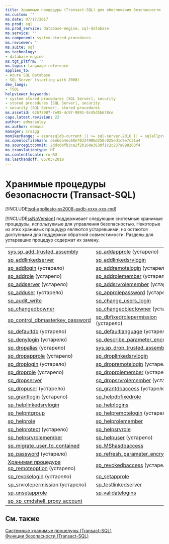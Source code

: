 ```yaml
---
title: Хранимые процедуры (Transact-SQL) для обеспечения безопасности | Документы Microsoft
ms.custom: ''
ms.date: 07/17/2017
ms.prod: sql
ms.prod_service: database-engine, sql-database
ms.service: ''
ms.component: system-stored-procedures
ms.reviewer: ''
ms.suite: sql
ms.technology:
- database-engine
ms.tgt_pltfrm: ''
ms.topic: language-reference
applies_to:
- Azure SQL Database
- SQL Server (starting with 2008)
dev_langs:
- TSQL
helpviewer_keywords:
- system stored procedures [SQL Server], security
- stored procedures [SQL Server], security
- security [SQL Server], stored procedures
ms.assetid: 62b72907-7e95-4c97-9891-0c45d5b678ce
caps.latest.revision: 22
author: edmacauley
ms.author: edmaca
manager: craigg
monikerRange: = azuresqldb-current || >= sql-server-2016 || = sqlallproducts-allversions
ms.openlocfilehash: a6ebda4ec68e70334986d250c025ed1c9e7c31a4
ms.sourcegitcommit: 2ddc0bfb3ce2f2b160e3638f1c2c237a898263f4
ms.translationtype: HT
ms.contentlocale: ru-RU
ms.lasthandoff: 05/03/2018
---
```

# <a name="security-stored-procedures-transact-sql"></a>Хранимые процедуры безопасности (Transact-SQL)
[!INCLUDE[tsql-appliesto-ss2008-asdb-xxxx-xxx-md](../../includes/tsql-appliesto-ss2008-asdb-xxxx-xxx-md.md)]

  [!INCLUDE[ssNoVersion](../../includes/ssnoversion-md.md)] поддерживает следующие системные хранимые процедуры, используемые для управления безопасностью. Некоторые из этих хранимых процедур являются устаревшими, но остаются доступными для поддержки обратной совместимости. Разделы для устаревших процедур содержат их замену.  

|||  
|-|-|  
[sys.sp_add_trusted_assembly]( sys-sp-add-trusted-assembly-transact-sql.md) |[sp_addapprole](../../relational-databases/system-stored-procedures/sp-addapprole-transact-sql.md) (устарело)|
|[sp_addlinkedserver](../../relational-databases/system-stored-procedures/sp-addlinkedserver-transact-sql.md)|[sp_addlinkedsrvlogin](../../relational-databases/system-stored-procedures/sp-addlinkedsrvlogin-transact-sql.md)
|[sp_addlogin](../../relational-databases/system-stored-procedures/sp-addlogin-transact-sql.md) (устарело) |[sp_addremotelogin](../../relational-databases/system-stored-procedures/sp-addremotelogin-transact-sql.md) (устарело)
|[sp_addrole](../../relational-databases/system-stored-procedures/sp-addrole-transact-sql.md) (устарело) |[sp_addrolemember](../../relational-databases/system-stored-procedures/sp-addrolemember-transact-sql.md) (устарело)
|[sp_addserver](../../relational-databases/system-stored-procedures/sp-addserver-transact-sql.md) (устарело) |[sp_addsrvrolemember](../../relational-databases/system-stored-procedures/sp-addsrvrolemember-transact-sql.md) (устарело)
|[sp_adduser](../../relational-databases/system-stored-procedures/sp-adduser-transact-sql.md) (устарело) |[sp_approlepassword](../../relational-databases/system-stored-procedures/sp-approlepassword-transact-sql.md) (устарело)
|[sp_audit_write](../../relational-databases/system-stored-procedures/sp-audit-write-transact-sql.md) |[sp_change_users_login](../../relational-databases/system-stored-procedures/sp-change-users-login-transact-sql.md)
|[sp_changedbowner](../../relational-databases/system-stored-procedures/sp-changedbowner-transact-sql.md) |[sp_changeobjectowner](../../relational-databases/system-stored-procedures/sp-changeobjectowner-transact-sql.md) (устарело)
|[sp_control_dbmasterkey_password](../../relational-databases/system-stored-procedures/sp-control-dbmasterkey-password-transact-sql.md) |[sp_dbfixedrolepermission](../../relational-databases/system-stored-procedures/sp-dbfixedrolepermission-transact-sql.md) (устарело)
|[sp_defaultdb](../../relational-databases/system-stored-procedures/sp-defaultdb-transact-sql.md) (устарело) |[sp_defaultlanguage](../../relational-databases/system-stored-procedures/sp-defaultlanguage-transact-sql.md) (устарело)
|[sp_denylogin](../../relational-databases/system-stored-procedures/sp-denylogin-transact-sql.md) (устарело) |[sp_describe_parameter_encryption](../../relational-databases/system-stored-procedures/sp-describe-parameter-encryption-transact-sql.md)
|[sp_dropalias](../../relational-databases/system-stored-procedures/sp-dropalias-transact-sql.md) (устарело) |[sys.sp_drop_trusted_assembly]( sys-sp-drop-trusted-assembly-transact-sql.md) |
|[sp_dropapprole](../../relational-databases/system-stored-procedures/sp-dropapprole-transact-sql.md) (устарело) |[sp_droplinkedsrvlogin](../../relational-databases/system-stored-procedures/sp-droplinkedsrvlogin-transact-sql.md) |
|[sp_droplogin](../../relational-databases/system-stored-procedures/sp-droplogin-transact-sql.md) (устарело) |[sp_dropremotelogin](../../relational-databases/system-stored-procedures/sp-dropremotelogin-transact-sql.md) (устарело) |
|[sp_droprole](../../relational-databases/system-stored-procedures/sp-droprole-transact-sql.md) (устарело) |[sp_droprolemember](../../relational-databases/system-stored-procedures/sp-droprolemember-transact-sql.md) (устарело) |
|[sp_dropserver](../../relational-databases/system-stored-procedures/sp-dropserver-transact-sql.md) |[sp_dropsrvrolemember](../../relational-databases/system-stored-procedures/sp-dropsrvrolemember-transact-sql.md) (устарело) |
|[sp_dropuser](../../relational-databases/system-stored-procedures/sp-dropuser-transact-sql.md) (устарело) |[sp_grantdbaccess](../../relational-databases/system-stored-procedures/sp-grantdbaccess-transact-sql.md) (устарело) |
|[sp_grantlogin](../../relational-databases/system-stored-procedures/sp-grantlogin-transact-sql.md) (устарело) |[sp_helpdbfixedrole](../../relational-databases/system-stored-procedures/sp-helpdbfixedrole-transact-sql.md) |
|[sp_helplinkedsrvlogin](../../relational-databases/system-stored-procedures/sp-helplinkedsrvlogin-transact-sql.md) |[sp_helplogins](../../relational-databases/system-stored-procedures/sp-helplogins-transact-sql.md) |
|[sp_helpntgroup](../../relational-databases/system-stored-procedures/sp-helpntgroup-transact-sql.md) |[sp_helpremotelogin](../../relational-databases/system-stored-procedures/sp-helpremotelogin-transact-sql.md) (устарело) |
|[sp_helprole](../../relational-databases/system-stored-procedures/sp-helprole-transact-sql.md) |[sp_helprolemember](../../relational-databases/system-stored-procedures/sp-helprolemember-transact-sql.md) |
|[sp_helprotect](../../relational-databases/system-stored-procedures/sp-helprotect-transact-sql.md) (устарело) |[sp_helpsrvrole](../../relational-databases/system-stored-procedures/sp-helpsrvrole-transact-sql.md) |
|[sp_helpsrvrolemember](../../relational-databases/system-stored-procedures/sp-helpsrvrolemember-transact-sql.md) |[sp_helpuser](../../relational-databases/system-stored-procedures/sp-helpuser-transact-sql.md) (устарело) |
|[sp_migrate_user_to_contained](../../relational-databases/system-stored-procedures/sp-migrate-user-to-contained-transact-sql.md)|[sp_MShasdbaccess](../../relational-databases/system-stored-procedures/sp-mshasdbaccess-transact-sql.md) |
|[sp_password](../../relational-databases/system-stored-procedures/sp-password-transact-sql.md) (устарело)|[sp_refresh_parameter_encryption](../../relational-databases/system-stored-procedures/sp-refresh-parameter-encryption-transact-sql.md) |
|[Хранимая процедура sp_remoteoption](../../relational-databases/system-stored-procedures/sp-remoteoption-transact-sql.md) (устарело)|[sp_revokedbaccess](../../relational-databases/system-stored-procedures/sp-revokedbaccess-transact-sql.md) (устарело) |
|[sp_revokelogin](../../relational-databases/system-stored-procedures/sp-revokelogin-transact-sql.md) (устарело)|[sp_setapprole](../../relational-databases/system-stored-procedures/sp-setapprole-transact-sql.md) |
|[sp_srvrolepermission](../../relational-databases/system-stored-procedures/sp-srvrolepermission-transact-sql.md) (устарело)|[sp_testlinkedserver](../../relational-databases/system-stored-procedures/sp-testlinkedserver-transact-sql.md) |
|[sp_unsetapprole](../../relational-databases/system-stored-procedures/sp-unsetapprole-transact-sql.md) |[sp_validatelogins](../../relational-databases/system-stored-procedures/sp-validatelogins-transact-sql.md) |
|[sp_xp_cmdshell_proxy_account](../../relational-databases/system-stored-procedures/sp-xp-cmdshell-proxy-account-transact-sql.md) | |

 
  
## <a name="see-also"></a>См. также  
 [Системные хранимые процедуры (Transact-SQL)](../../relational-databases/system-stored-procedures/system-stored-procedures-transact-sql.md)   
 [Функции безопасности (Transact-SQL)](../../t-sql/functions/security-functions-transact-sql.md)  
  
  
